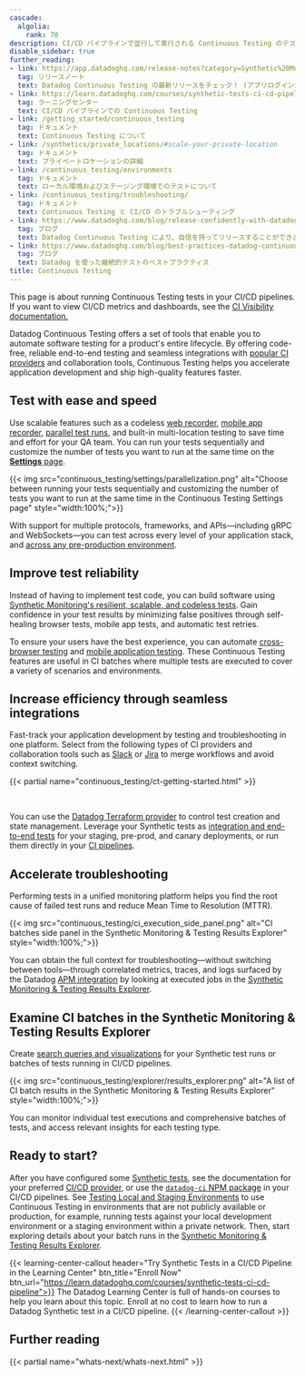 ```yaml
---
cascade:
  algolia:
    rank: 70
description: CI/CD パイプラインで並行して実行される Continuous Testing のテスト数をカスタマイズして、テストカバレッジを向上させることができます。
disable_sidebar: true
further_reading:
- link: https://app.datadoghq.com/release-notes?category=Synthetic%20Monitoring
  tag: リリースノート
  text: Datadog Continuous Testing の最新リリースをチェック！ (アプリログインが必要です)
- link: https://learn.datadoghq.com/courses/synthetic-tests-ci-cd-pipeline
  tag: ラーニングセンター
  text: CI/CD パイプラインでの Continuous Testing
- link: /getting_started/continuous_testing
  tag: ドキュメント
  text: Continuous Testing について
- link: /synthetics/private_locations/#scale-your-private-location
  tag: ドキュメント
  text: プライベートロケーションの詳細
- link: /continuous_testing/environments
  tag: ドキュメント
  text: ローカル環境およびステージング環境でのテストについて
- link: /continuous_testing/troubleshooting/
  tag: ドキュメント
  text: Continuous Testing と CI/CD のトラブルシューティング
- link: https://www.datadoghq.com/blog/release-confidently-with-datadog-continuous-testing/
  tag: ブログ
  text: Datadog Continuous Testing により、自信を持ってリリースすることができます
- link: https://www.datadoghq.com/blog/best-practices-datadog-continuous-testing/
  tag: ブログ
  text: Datadog を使った継続的テストのベストプラクティス
title: Continuous Testing
---
```


<div class="alert alert-info">This page is about running Continuous Testing tests in your CI/CD pipelines. If you want to view CI/CD metrics and dashboards, see the <a href="/continuous_integration/" target="_blank">CI Visibility documentation.</a></div>

Datadog Continuous Testing offers a set of tools that enable you to automate software testing for a product's entire lifecycle. By offering code-free, reliable end-to-end testing and seamless integrations with [popular CI providers][1] and collaboration tools, Continuous Testing helps you accelerate application development and ship high-quality features faster.

## Test with ease and speed

Use scalable features such as a codeless [web recorder][2], [mobile app recorder][15], [parallel test runs][3], and built-in multi-location testing to save time and effort for your QA team. You can run your tests sequentially and customize the number of tests you want to run at the same time on the [**Settings** page][3].

{{< img src="continuous_testing/settings/parallelization.png" alt="Choose between running your tests sequentially and customizing the number of tests you want to run at the same time in the Continuous Testing Settings page" style="width:100%;">}}

With support for multiple protocols, frameworks, and APIs—including gRPC and WebSockets—you can test across every level of your application stack, and [across any pre-production environment][17].

## Improve test reliability

Instead of having to implement test code, you can build software using [Synthetic Monitoring's resilient, scalable, and codeless tests][4]. Gain confidence in your test results by minimizing false positives through self-healing browser tests, mobile app tests, and automatic test retries. 

To ensure your users have the best experience, you can automate [cross-browser testing][2] and [mobile application testing][16]. These Continuous Testing features are useful in CI batches where multiple tests are executed to cover a variety of scenarios and environments.

## Increase efficiency through seamless integrations

Fast-track your application development by testing and troubleshooting in one platform. Select from the following types of CI providers and collaboration tools such as [Slack][18] or [Jira][19] to merge workflows and avoid context switching.

{{< partial name="continuous_testing/ct-getting-started.html" >}}

</br>

You can use the [Datadog Terraform provider][10] to control test creation and state management. Leverage your Synthetic tests as [integration and end-to-end tests][11] for your staging, pre-prod, and canary deployments, or run them directly in your [CI pipelines][11].

## Accelerate troubleshooting

Performing tests in a unified monitoring platform helps you find the root cause of failed test runs and reduce Mean Time to Resolution (MTTR). 

{{< img src="continuous_testing/ci_execution_side_panel.png" alt="CI batches side panel in the Synthetic Monitoring & Testing Results Explorer" style="width:100%;">}}

You can obtain the full context for troubleshooting—without switching between tools—through correlated metrics, traces, and logs surfaced by the Datadog [APM integration][12] by looking at executed jobs in the [Synthetic Monitoring & Testing Results Explorer][11].

## Examine CI batches in the Synthetic Monitoring & Testing Results Explorer

Create [search queries and visualizations][11] for your Synthetic test runs or batches of tests running in CI/CD pipelines.

{{< img src="continuous_testing/explorer/results_explorer.png" alt="A list of CI batch results in the Synthetic Monitoring & Testing Results Explorer" style="width:100%;">}}

You can monitor individual test executions and comprehensive batches of tests, and access relevant insights for each testing type. 

## Ready to start?

After you have configured some [Synthetic tests][4], see the documentation for your preferred [CI/CD provider][1], or use the [`datadog-ci` NPM package][14] in your CI/CD pipelines. See [Testing Local and Staging Environments][17] to use Continuous Testing in environments that are not publicly available or production, for example, running tests against your local development environment or a staging environment within a private network. Then, start exploring details about your batch runs in the [Synthetic Monitoring & Testing Results Explorer][11].

{{< learning-center-callout header="Try Synthetic Tests in a CI/CD Pipeline in the Learning Center" btn_title="Enroll Now" btn_url="https://learn.datadoghq.com/courses/synthetic-tests-ci-cd-pipeline">}}
  The Datadog Learning Center is full of hands-on courses to help you learn about this topic. Enroll at no cost to learn how to run a Datadog Synthetic test in a CI/CD pipeline.
{{< /learning-center-callout >}}

## Further reading

{{< partial name="whats-next/whats-next.html" >}}

[1]: /ja/continuous_testing/cicd_integrations/
[2]: /ja/synthetics/browser_tests
[3]: /ja/continuous_testing/settings
[4]: /ja/synthetics/
[10]: https://registry.terraform.io/providers/DataDog/datadog/latest/
[11]: /ja/continuous_testing/explorer
[12]: /ja/synthetics/apm/
[13]: https://app.datadoghq.com/synthetics/create#
[14]: /ja/continuous_testing/cicd_integrations/configuration
[15]: /ja/mobile_app_testing/mobile_app_tests
[16]: /ja/mobile_app_testing/
[17]: /ja/continuous_testing/environments
[18]: /ja/integrations/slack/
[19]: /ja/integrations/jira/
